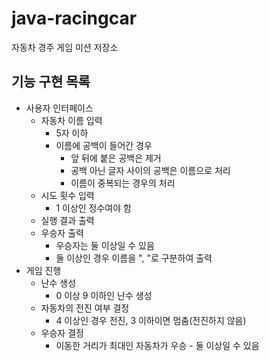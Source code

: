 # java-racingcar
자동차 경주 게임 미션 저장소

## 기능 구현 목록

* 사용자 인터페이스
    * 자동차 이름 입력
        * 5자 이하
        * 이름에 공백이 들어간 경우
            * 앞 뒤에 붙은 공백은 제거
            * 공백 아닌 글자 사이의 공백은 이름으로 처리
            * 이름이 중복되는 경우의 처리
    * 시도 횟수 입력
        * 1 이상인 정수여야 함
    * 실행 결과 출력
    * 우승자 출력
        * 우승자는 둘 이상일 수 있음
        * 둘 이상인 경우 이름을 ", "로 구분하여 출력
* 게임 진행
    * 난수 생성
        * 0 이상 9 이하인 난수 생성
    * 자동차의 전진 여부 결정
        * 4 이상인 경우 전진, 3 이하이면 멈춤(전진하지 않음)
    * 우승자 결정
        * 이동한 거리가 최대인 자동차가 우승 - 둘 이상일 수 있음